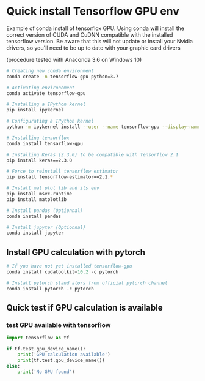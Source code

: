 # Quick install Tensorflow GPU env

Example of conda install of tensorflox GPU. Using conda will install the correct version of CUDA and CuDNN compatible with the installed tensorflow version. Be aware that this will not update or install your Nvidia drivers, so you'll need to be up to date with your graphic card drivers

(procedure tested with Anaconda 3.6 on Windows 10)

```sh
# Creating new conda environment
conda create -n tensorflow-gpu python=3.7

# Activating environement
conda activate tensorflow-gpu

# Installing a IPython kernel
pip install ipykernel

# Configurating a IPython kernel
python -m ipykernel install --user --name tensorflow-gpu --display-name "tensorflow-gpu"

# Installing tensorflox
conda install tensorflow-gpu

# Installing Keras (2.3.0) to be compatible with Tensorflow 2.1
pip install keras==2.3.0

# Force to reinstall tensorflow estimator
pip install tensorflow-estimator==2.1.*

# Install mat plot lib and its env
pip install msvc-runtime
pip install matplotlib

# Install pandas (Optionnal)
conda install pandas

# Install jupyter (Optionnal)
conda install jupyter
```

## Install GPU calculation with pytorch

```python
# If you have not yet installed tensorflow-gpu
conda install cudatoolkit=10.2 -c pytorch

# Install pytorch stand alors from official pytorch channel
conda install pytorch -c pytorch
```


## Quick test if GPU calculation is available

### test GPU available with tensorflow

```python
import tensorflow as tf

if tf.test.gpu_device_name():
    print('GPU calculation available')
    print(tf.test.gpu_device_name())
else:
    print('No GPU found')
```
